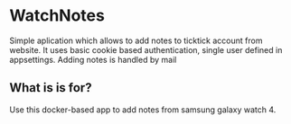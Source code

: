 # WatchNotes

Simple aplication which allows to add notes to ticktick account from website. 
It uses basic cookie based authentication, single user defined in appsettings.
Adding notes is handled by mail 


## What is is for?
Use this docker-based app to add notes from samsung galaxy watch 4. 
